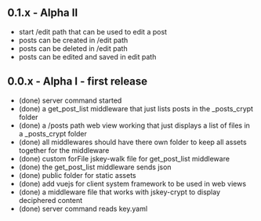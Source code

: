 ## 0.1.x - Alpha II
  * start /edit path that can be used to edit a post
  * posts can be created in /edit path
  * posts can be deleted in /edit path
  * posts can be edited and saved in edit path
  
## 0.0.x - Alpha I - first release
  * (done) server command started
  * (done) a get_post_list middleware that just lists posts in the _posts_crypt folder
  * (done) a /posts path web view working that just displays a list of files in a _posts_crypt folder
  * (done) all middlewares should have there own folder to keep all assets together for the middleware
  * (done) custom forFile jskey-walk file for get_post_list middleware
  * (done) the get_post_list middleware sends json
  * (done) public folder for static assets
  * (done) add vuejs for client system framework to be used in web views
  * (done) a middleware file that works with jskey-crypt to display deciphered content
  * (done) server command reads key.yaml

